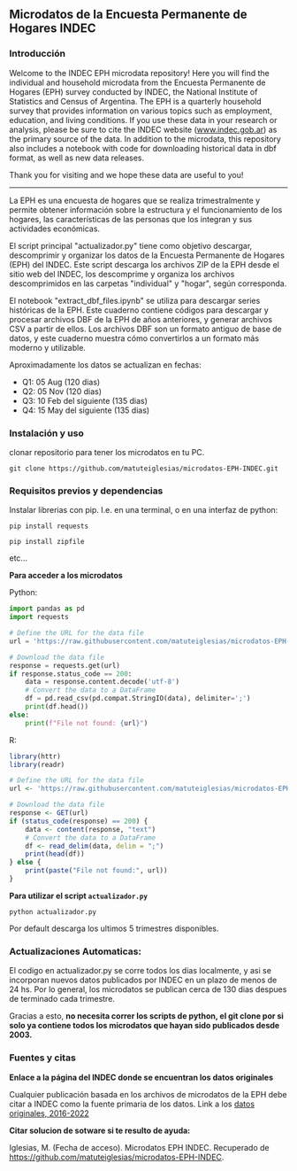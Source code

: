 
## Microdatos de la Encuesta Permanente de Hogares INDEC

### Introducción


Welcome to the INDEC EPH microdata repository! Here you will find the individual and household microdata from the Encuesta Permanente de Hogares (EPH) survey conducted by INDEC, the National Institute of Statistics and Census of Argentina. The EPH is a quarterly household survey that provides information on various topics such as employment, education, and living conditions. If you use these data in your research or analysis, please be sure to cite the INDEC website (www.indec.gob.ar) as the primary source of the data. In addition to the microdata, this repository also includes a notebook with code for downloading historical data in dbf format, as well as new data releases. 

Thank you for visiting and we hope these data are useful to you!

---

La EPH es una encuesta de hogares que se realiza trimestralmente y permite obtener información sobre la estructura y el funcionamiento de los hogares, las características de las personas que los integran y sus actividades económicas.

El script principal "actualizador.py" tiene como objetivo descargar, descomprimir y organizar los datos de la Encuesta Permanente de Hogares (EPH) del INDEC. Este script descarga los archivos ZIP de la EPH desde el sitio web del INDEC, los descomprime y organiza los archivos descomprimidos en las carpetas "individual" y "hogar", según corresponda.

El notebook "extract_dbf_files.ipynb" se utiliza para descargar series históricas de la EPH. Este cuaderno contiene códigos para descargar y procesar archivos DBF de la EPH de años anteriores, y generar archivos CSV a partir de ellos. Los archivos DBF son un formato antiguo de base de datos, y este cuaderno muestra cómo convertirlos a un formato más moderno y utilizable.

Aproximadamente los datos se actualizan en fechas:

   - Q1: 05 Aug (120 dias)
   - Q2: 05 Nov (120 dias)
   - Q3: 10 Feb del siguiente (135 dias)
   - Q4: 15 May del siguiente (135 dias)

###  Instalación y uso

clonar repositorio para tener los microdatos en tu PC.

`git clone https://github.com/matuteiglesias/microdatos-EPH-INDEC.git`
###   Requisitos previos y dependencias

Instalar librerias con pip. I.e. en una terminal, o en una interfaz de python:

`pip install requests` 

`pip install zipfile` 

etc...

**Para acceder a los microdatos**

Python:

```python
import pandas as pd
import requests

# Define the URL for the data file
url = 'https://raw.githubusercontent.com/matuteiglesias/microdatos-EPH-INDEC/master/microdatos/individual/usu_individual_t104.txt'

# Download the data file
response = requests.get(url)
if response.status_code == 200:
    data = response.content.decode('utf-8')
    # Convert the data to a DataFrame
    df = pd.read_csv(pd.compat.StringIO(data), delimiter=';')
    print(df.head())
else:
    print(f"File not found: {url}")
```

R:

```R
library(httr)
library(readr)

# Define the URL for the data file
url <- 'https://raw.githubusercontent.com/matuteiglesias/microdatos-EPH-INDEC/master/microdatos/individual/usu_individual_t104.txt'

# Download the data file
response <- GET(url)
if (status_code(response) == 200) {
    data <- content(response, "text")
    # Convert the data to a DataFrame
    df <- read_delim(data, delim = ";")
    print(head(df))
} else {
    print(paste("File not found:", url))
}
```

**Para utilizar el script `actualizador.py`**

`python actualizador.py`
 
Por default descarga los ultimos 5 trimestres disponibles.


### Actualizaciones Automaticas:

El codigo en actualizador.py se corre todos los dias localmente, y asi se incorporan nuevos datos publicados por INDEC en un plazo de menos de 24 hs. Por lo general, los microdatos se publican cerca de 130 dias despues de terminado cada trimestre.

Gracias a esto, **no necesita correr los scripts de python, el git clone por si solo ya contiene todos los microdatos que hayan sido publicados desde 2003.**


<!-- Description of the data -->
<!-- se podria agregar un cosito que diga cuando se subio el ultimo dataset... -->


   
###  Fuentes y citas
**Enlace a la página del INDEC donde se encuentran los datos originales**

Cualquier publicación basada en los archivos de microdatos de la EPH debe citar a INDEC como la fuente primaria de los datos. Link a los [datos originales, 2016-2022](https://www.indec.gob.ar/indec/web/Institucional-Indec-BasesDeDatos)
    
 **Citar solucion de sotware si te resulto de ayuda:**

Iglesias, M. (Fecha de acceso). Microdatos EPH INDEC. Recuperado de https://github.com/matuteiglesias/microdatos-EPH-INDEC.
